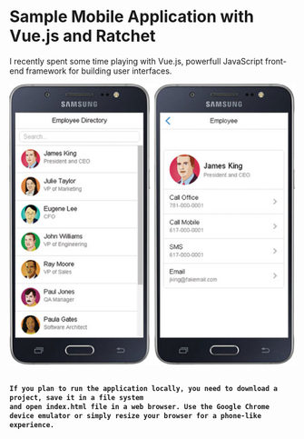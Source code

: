 # Sample Mobile Application with Vue.js and Ratchet
I recently spent some time playing with Vue.js, powerfull JavaScript front-end framework for building user interfaces.

![Employee Directory App](/pics/employee-directory-samsung-app.jpg "Sample Mobile Application with Vue.js and Ratchet")

<pre><code>
<b>If you plan to run the application locally, you need to download a project, save it in a file system
and open index.html file in a web browser. Use the Google Chrome device emulator or simply resize your browser for a phone-like experience.</b>
</pre></code>
